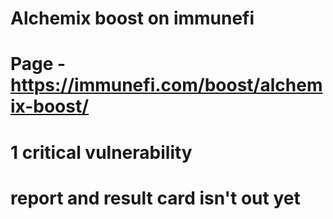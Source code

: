 # Alchemix boost on immunefi 

# Page - https://immunefi.com/boost/alchemix-boost/

# 1 critical vulnerability 

# report and result card isn't out yet 


